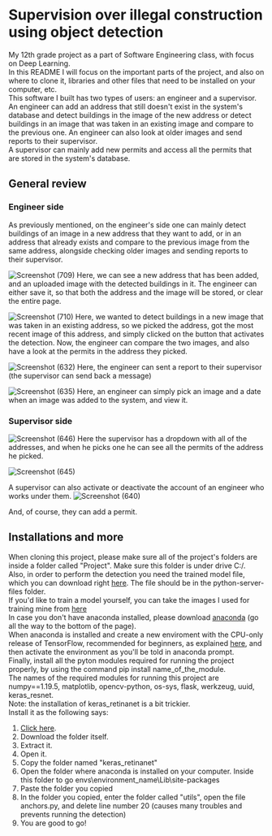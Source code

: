 # Supervision over illegal construction using object detection
My 12th grade project as a part of Software Engineering class, with focus on Deep Learning.\
In this README I will focus on the important parts of the project, and also on where to clone it, libraries and other files that need to be installed on your computer, etc.\
This software I built has two types of users: an engineer and a supervisor.\
An engineer can add an address that still doesn't exist in the system's database and detect buildings in the image of the new address or detect buildings in an image that was taken in an existing image and compare to the previous one. An engineer can also look at older images and send reports to their supervisor.\
A supervisor can mainly add new permits and access all the permits that are stored in the system's database.
## General review
### Engineer side
As previously mentioned, on the engineer's side one can mainly detect buildings of an image in a new address that they want to add, or in an address that already exists and compare to the previous image from the same address, alongside checking older images and sending reports to their supervisor.

![Screenshot (709)](https://user-images.githubusercontent.com/54028042/126899234-63ef5805-791a-4e03-827a-24f5447ff2af.png)
Here, we can see a new address that has been added, and an uploaded image with the detected buildings in it. The engineer can either save it, so that both the address and the image will be stored, or clear the entire page.

![Screenshot (710)](https://user-images.githubusercontent.com/54028042/126899527-876052ee-5bd7-4909-890e-d3a0b3c1315d.png)
Here, we wanted to detect buildings in a new image that was taken in an existing address, so we picked the address, got the most recent image of this address, and simply clicked on the button that activates the detection. Now, the engineer can compare the two images, and also have a look at the permits in the address they picked.

![Screenshot (632)](https://user-images.githubusercontent.com/54028042/127483018-f5df3cd7-45a9-4c9e-8757-189774cb8472.png)
Here, the engineer can sent a report to their supervisor (the supervisor can send back a message)

![Screenshot (635)](https://user-images.githubusercontent.com/54028042/127490139-69ef9a2b-aabb-4b2e-9fb6-f2e26364d06a.png)
Here, an engineer can simply pick an image and a date when an image was added to the system, and view it.
### Supervisor side
![Screenshot (646)](https://user-images.githubusercontent.com/54028042/127498144-e3094a60-87fe-4839-b056-abb7bdf1d465.png)
Here the supervisor has a dropdown with all of the addresses, and when he picks one he can see all the permits of the address he picked.

![Screenshot (645)](https://user-images.githubusercontent.com/54028042/127498355-21990448-1941-4022-a1c3-88e3ef02a186.png)

A supervisor can also activate or deactivate the account of an engineer who works under them.
![Screenshot (640)](https://user-images.githubusercontent.com/54028042/127507155-e111ca12-495d-40bd-9954-7d1d06b2a301.png)

And, of course, they can add a permit.
## Installations and more
When cloning this project, please make sure all of the project's folders are inside a folder called "Project". Make sure this folder is under drive C:/.\
Also, in order to perform the detection you need the trained model file, which you can download right [here](https://drive.google.com/file/d/15T92FcBdU5371rgYS91RdcfZB7mSAlUK/view?usp=sharing). The file should be in the python-server-files folder.\
If you'd like to train a model yourself, you can take the images I used for training mine from [here](https://www.kaggle.com/kbhartiya83/swimming-pool-and-car-detection)\
In case you don't have anaconda installed, please download [anaconda](https://www.anaconda.com/products/individual) (go all the way to the bottom of the page).\
When anaconda is installed and create a new enviroment with the CPU-only release of TensorFlow, recommended for beginners, as explained [here](https://docs.anaconda.com/anaconda/user-guide/tasks/tensorflow/), and then activate the environment as you'll be told in anaconda prompt.\
Finally, install all the pyton modules required for running the project properly, by using the command pip install name_of_the_module.\
The names of the required modules for running this project are numpy==1.19.5, matplotlib, opencv-python, os-sys, flask, werkzeug, uuid, keras_resnet.\
Note: the installation of keras_retinanet is a bit trickier.\
Install it as the following says:
1. [Click here](https://pypi.org/project/keras-retinanet/#files).
2. Download the folder itself.
3. Extract it.
4. Open it.
5. Copy the folder named "keras_retinanet"
6. Open the folder where anaconda is installed on your computer. Inside this folder to go envs\environment_name\Lib\site-packages
7. Paste the folder you copied
8. In the folder you copied, enter the folder called "utils", open the file anchors.py, and delete line number 20 (causes many troubles and prevents running the detection)
9. You are good to go!
